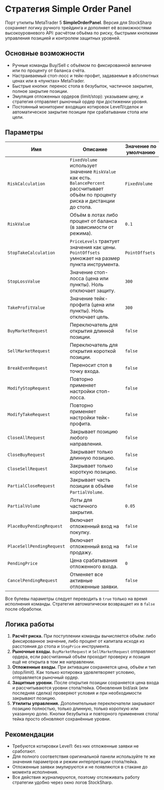 # Стратегия Simple Order Panel

Порт утилиты MetaTrader 5 **SimpleOrderPanel**. Версия для StockSharp сохраняет логику ручного трейдинга и дополняет её возможностями высокоуровневого API: расчётом объёма по риску, быстрыми кнопками управления позицией и контролем защитных уровней.

## Основные возможности

- Ручные команды Buy/Sell с объёмом по фиксированной величине или по проценту от баланса счёта.
- Настраиваемый стоп-лосс и тейк-профит, задаваемые в абсолютных ценах или в «пунктах» MetaTrader.
- Быстрые кнопки: перенос стопа в безубыток, частичное закрытие, полное закрытие позиции.
- Эмуляция отложенных ордеров (limit/stop): указываем цену, и стратегия отправляет рыночный ордер при достижении уровня.
- Постоянный мониторинг входящих котировок Level1/сделок и автоматическое закрытие позиции при срабатывании стопа или цели.

## Параметры

| Имя | Описание | Значение по умолчанию |
| --- | -------- | --------------------- |
| `RiskCalculation` | `FixedVolume` использует значение `RiskValue` как есть. `BalancePercent` рассчитывает объём по проценту риска и дистанции до стопа. | `FixedVolume` |
| `RiskValue` | Объём в лотах либо процент от баланса (в зависимости от режима). | `0.1` |
| `StopTakeCalculation` | `PriceLevels` трактует значения как цены. `PointOffsets` умножает на размер пункта инструмента. | `PointOffsets` |
| `StopLossValue` | Значение стоп-лосса (цена или пункты). Ноль отключает защиту. | `300` |
| `TakeProfitValue` | Значение тейк-профита (цена или пункты). Ноль отключает цель. | `300` |
| `BuyMarketRequest` | Переключатель для открытия длинной позиции. | `false` |
| `SellMarketRequest` | Переключатель для открытия короткой позиции. | `false` |
| `BreakEvenRequest` | Переносит стоп в точку входа. | `false` |
| `ModifyStopRequest` | Повторно применяет настройки стоп-лосса. | `false` |
| `ModifyTakeRequest` | Повторно применяет настройки тейк-профита. | `false` |
| `CloseAllRequest` | Закрывает позицию любого направления. | `false` |
| `CloseBuyRequest` | Закрывает только длинную позицию. | `false` |
| `CloseSellRequest` | Закрывает только короткую позицию. | `false` |
| `PartialCloseRequest` | Закрывает часть позиции в объёме `PartialVolume`. | `false` |
| `PartialVolume` | Лоты для частичного закрытия. | `0.05` |
| `PlaceBuyPendingRequest` | Включает отложенный вход на покупку. | `false` |
| `PlaceSellPendingRequest` | Включает отложенный вход на продажу. | `false` |
| `PendingPrice` | Цена срабатывания отложенного входа. | `0` |
| `CancelPendingRequest` | Отменяет все активные отложенные заявки. | `false` |

Все булевы параметры следует переводить в `true` только на время исполнения команды. Стратегия автоматически возвращает их в `false` после обработки.

## Логика работы

1. **Расчёт риска.** При поступлении команды вычисляется объём: либо фиксированное значение, либо процент от капитала исходя из расстояния до стопа и `StepPrice` инструмента.
2. **Рыночные входы.** `BuyMarketRequest` и `SellMarketRequest` отправляют ордера, если рассчитанный объём проходит проверку и позиция ещё не открыта в том же направлении.
3. **Отложенные входы.** При активации сохраняется цена, объём и тип (stop/limit). Как только котировка удовлетворяет условию, отправляется рыночный ордер.
4. **Защитные уровни.** После открытия позиции сохраняется цена входа и рассчитываются уровни стопа/тейка. Обновления bid/ask (или последняя сделка) проверяют условия и при необходимости закрывают позицию.
5. **Утилиты управления.** Дополнительные переключатели закрывают позицию полностью, только длинную, только короткую или указанную долю. Кнопки безубытка и повторного применения стопа/тейка просто обновляют сохранённые уровни.

## Рекомендации

- Требуются котировки Level1: без них отложенные заявки не сработают.
- Для полного соответствия оригинальной панели используйте те же значения параметров и режим интерпретации стопа/тейка.
- Отложенные заявки эмулируются и не появляются в стакане до момента исполнения.
- Все действия журналируются, поэтому отслеживать работу стратегии удобно через окно логов StockSharp.
